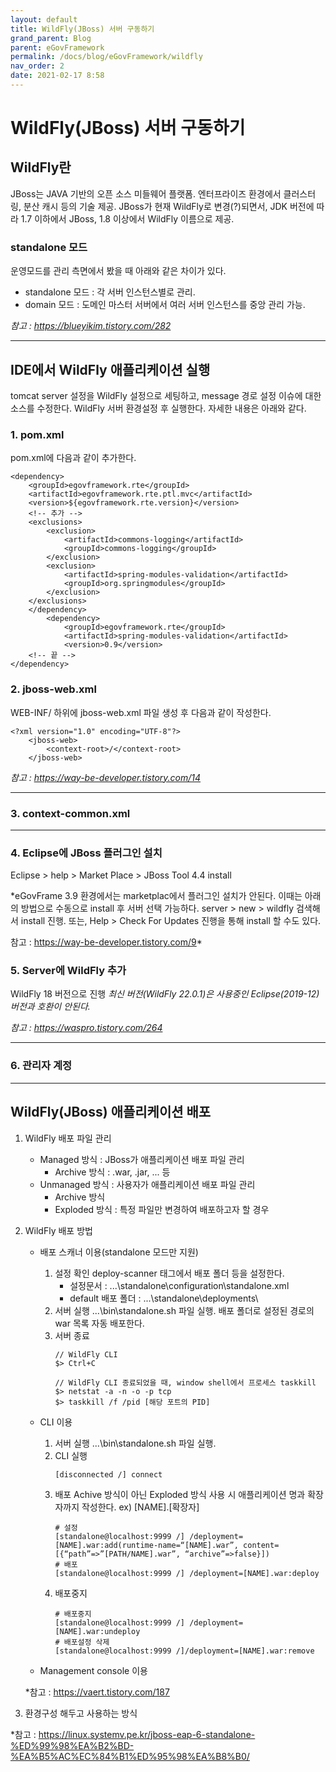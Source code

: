 ```yaml
---
layout: default
title: WildFly(JBoss) 서버 구동하기
grand_parent: Blog
parent: eGovFramework
permalink: /docs/blog/eGovFramework/wildfly
nav_order: 2
date: 2021-02-17 8:58
---
```



WildFly(JBoss) 서버 구동하기
============



## WildFly란
JBoss는 JAVA 기반의 오픈 소스 미들웨어 플랫폼.
엔터프라이즈 환경에서 클러스터링, 분산 캐시 등의 기술 제공.
JBoss가 현재 WildFly로 변경(?)되면서,
JDK 버전에 따라 1.7 이하에서 JBoss, 1.8 이상에서 WildFly 이름으로 제공.

### standalone 모드
운영모드를 관리 측면에서 봤을 때 아래와 같은 차이가 있다.
- standalone 모드 : 각 서버 인스턴스별로 관리.
- domain 모드 : 도메인 마스터 서버에서 여러 서버 인스턴스를 중앙 관리 가능.

*참고 : <https://blueyikim.tistory.com/282>*


- - -

## IDE에서 WildFly 애플리케이션 실행

tomcat server 설정을 WildFly 설정으로 세팅하고, message 경로 설정 이슈에 대한 소스를 수정한다. WildFly 서버 환경설정 후 실행한다. 자세한 내용은 아래와 같다.

### 1. pom.xml
pom.xml에 다음과 같이 추가한다.

```
<dependency>
    <groupId>egovframework.rte</groupId>
    <artifactId>egovframework.rte.ptl.mvc</artifactId>
    <version>${egovframework.rte.version}</version>
    <!-- 추가 -->
    <exclusions>
        <exclusion>
            <artifactId>commons-logging</artifactId>
            <groupId>commons-logging</groupId>
        </exclusion>
        <exclusion>
            <artifactId>spring-modules-validation</artifactId>
            <groupId>org.springmodules</groupId>
        </exclusion>
    </exclusions>
    </dependency>
        <dependency>
            <groupId>egovframework.rte</groupId>
            <artifactId>spring-modules-validation</artifactId>
            <version>0.9</version>
    <!-- 끝 -->
</dependency>
```

### 2. jboss-web.xml
WEB-INF/ 하위에 jboss-web.xml 파일 생성 후 다음과 같이 작성한다.
```
<?xml version="1.0" encoding="UTF-8"?>
    <jboss-web>
        <context-root>/</context-root>
    </jboss-web>
```

*참고 : <https://way-be-developer.tistory.com/14>*
    

- - -

### 3. context-common.xml

- - -

### 4. Eclipse에 JBoss 플러그인 설치
Eclipse > help > Market Place > JBoss Tool 4.4 install

*eGovFrame 3.9 환경에서는 marketplac에서 플러그인 설치가 안된다.
이때는 아래의 방법으로 수동으로 install 후 서버 선택 가능하다.
server > new > wildfly 검색해서 install 진행. 또는, Help > Check For Updates 진행을 통해 install 할 수도 있다.

참고 : <https://way-be-developer.tistory.com/9>*

### 5. Server에 WildFly 추가
WildFly 18 버전으로 진행
*최신 버전(WildFly 22.0.1)은 사용중인 Eclipse(2019-12) 버전과 호환이 안된다.*

*참고 : <https://waspro.tistory.com/264>*

- - -

### 6. 관리자 계정

- - - 

## WildFly(JBoss) 애플리케이션 배포

1. WildFly 배포 파일 관리
    - Managed 방식 : JBoss가 애플리케이션 배포 파일 관리
        - Archive 방식 : .war, .jar, ... 등
    - Unmanaged 방식 : 사용자가 애플리케이션 배포 파일 관리
        - Archive 방식
        - Exploded 방식 : 특정 파일만 변경하여 배포하고자 할 경우

2. WildFly 배포 방법
    - 배포 스캐너 이용(standalone 모드만 지원)
        1. 설정 확인
            deploy-scanner 태그에서 배포 폴더 등을 설정한다.
            - 설정문서 : ...\standalone\configuration\standalone.xml
            - default 배포 폴더 : ...\standalone\deployments\
        2. 서버 실행
            ...\bin\standalone.sh 파일 실행.
            배포 폴더로 설정된 경로의 war 목록 자동 배포한다.
        3. 서버 종료
            ``` 
            // WildFly CLI
            $> Ctrl+C 

            // WildFly CLI 종료되었을 때, window shell에서 프로세스 taskkill
            $> netstat -a -n -o -p tcp
            $> taskkill /f /pid [해당 포트의 PID]
            ```
    - CLI 이용
        1. 서버 실행
            ...\bin\standalone.sh 파일 실행.
        2. CLI 실행
            ```
            [disconnected /] connect
            ```
        3. 배포
            Achive 방식이 아닌 Exploded 방식 사용 시 애플리케이션 명과 확장자까지 작성한다. ex) [NAME].[확장자]
            ```
            # 설정
            [standalone@localhost:9999 /] /deployment=[NAME].war:add(runtime-name=“[NAME].war”, content=[{“path”=>”[PATH/NAME].war”, “archive”=>false}])
            # 배포
            [standalone@localhost:9999 /] /deployment=[NAME].war:deploy
            ```
        4. 배포중지
            ```
            # 배포중지
            [standalone@localhost:9999 /] /deployment=[NAME].war:undeploy
            # 배포설정 삭제
            [standalone@localhost:9999 /]/deployment=[NAME].war:remove
            ```

    - Management console 이용

    *참고 : <https://vaert.tistory.com/187>


3. 환경구성 해두고 사용하는 방식
    
*참고 : <https://linux.systemv.pe.kr/jboss-eap-6-standalone-%ED%99%98%EA%B2%BD-%EA%B5%AC%EC%84%B1%ED%95%98%EA%B8%B0/>
